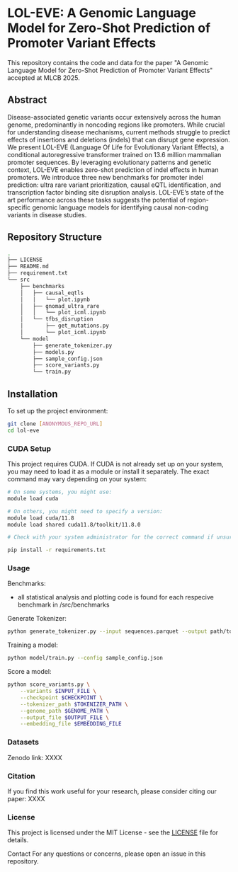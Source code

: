 # LOL-EVE: A Genomic Language Model for Zero-Shot Prediction of Promoter Variant Effects

This repository contains the code and data for the paper "A Genomic Language Model for Zero-Shot Prediction of Promoter Variant Effects" accepted at MLCB 2025.

## Abstract

Disease-associated genetic variants occur extensively
across the human genome, predominantly
in noncoding regions like promoters. While crucial
for understanding disease mechanisms, current
methods struggle to predict effects of insertions
and deletions (indels) that can disrupt
gene expression. We present LOL-EVE (Language
Of Life for Evolutionary Variant Effects),
a conditional autoregressive transformer trained
on 13.6 million mammalian promoter sequences.
By leveraging evolutionary patterns and genetic
context, LOL-EVE enables zero-shot prediction
of indel effects in human promoters. We introduce
three new benchmarks for promoter indel
prediction: ultra rare variant prioritization, causal
eQTL identification, and transcription factor binding
site disruption analysis. LOL-EVE’s state of
the art performance across these tasks suggests
the potential of region-specific genomic language
models for identifying causal non-coding variants
in disease studies.

## Repository Structure

```bash
.
├── LICENSE
├── README.md
├── requirement.txt
└── src
    ├── benchmarks
    │   ├── causal_eqtls
    │   │   └── plot.ipynb
    │   ├── gnomad_ultra_rare
    │   │   └── plot_icml.ipynb
    │   └── tfbs_disruption
    │       ├── get_mutations.py
    │       └── plot_icml.ipynb
    └── model
        ├── generate_tokenizer.py
        ├── models.py
        ├── sample_config.json
        ├── score_variants.py
        └── train.py
```

## Installation

To set up the project environment:

```bash
git clone [ANONYMOUS_REPO_URL]
cd lol-eve
```

### CUDA Setup
This project requires CUDA. If CUDA is not already set up on your system, you may need to load it as a module or install it separately. The exact command may vary depending on your system:

```bash
# On some systems, you might use:
module load cuda

# On others, you might need to specify a version:
module load cuda/11.8
module load shared cuda11.8/toolkit/11.8.0

# Check with your system administrator for the correct command if unsure.
```

```bash
pip install -r requirements.txt
```

### Usage

Benchmarks:
- all statistical analysis and plotting code is found for each respecive benchmark in /src/benchmarks

Generate Tokenizer:

```bash
python generate_tokenizer.py --input sequences.parquet --output path/to/tokenizer
```

Training a model:

```bash
python model/train.py --config sample_config.json
```

Score a model:

```bash
python score_variants.py \
    --variants $INPUT_FILE \
    --checkpoint $CHECKPOINT \
    --tokenizer_path $TOKENIZER_PATH \
    --genome_path $GENOME_PATH \
    --output_file $OUTPUT_FILE \
    --embedding_file $EMBEDDING_FILE
```

### Datasets
 
Zenodo link: XXXX


### Citation
If you find this work useful for your research, please consider citing our paper: XXXX

### License
This project is licensed under the MIT License - see the [LICENSE](LICENSE) file for details.

Contact
For any questions or concerns, please open an issue in this repository.

